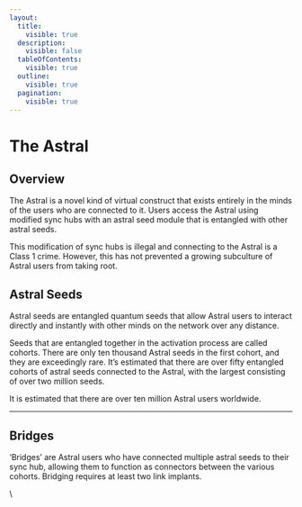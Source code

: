 ```yaml
---
layout:
  title:
    visible: true
  description:
    visible: false
  tableOfContents:
    visible: true
  outline:
    visible: true
  pagination:
    visible: true
---
```


# The Astral

## **Overview**

The Astral is a novel kind of virtual construct that exists entirely in the minds of the users who are connected to it. Users access the Astral using modified sync hubs with an astral seed module that is entangled with other astral seeds.

This modification of sync hubs is illegal and connecting to the Astral is a Class 1 crime. However, this has not prevented a growing subculture of Astral users from taking root.&#x20;

## **Astral Seeds**

Astral seeds are entangled quantum seeds that allow Astral users to interact directly and instantly with other minds on the network over any distance.

Seeds that are entangled together in the activation process are called cohorts. There are only ten thousand Astral seeds in the first cohort, and they are exceedingly rare. It’s estimated that there are over fifty entangled cohorts of astral seeds connected to the Astral, with the largest consisting of over two million seeds.

It is estimated that there are over ten million Astral users worldwide.

***

## **Bridges**

‘Bridges’ are Astral users who have connected multiple astral seeds to their sync hub, allowing them to function as connectors between the various cohorts. Bridging requires at least two link implants.

\
